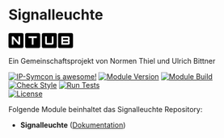 # Signalleuchte  

[![Image](imgs/ntub_logo.png)](https://github.com/ubittner/)  

Ein Gemeinschaftsprojekt von Normen Thiel und Ulrich Bittner

[![IP-Symcon is awesome!](https://img.shields.io/badge/IP--Symcon-5.2-blue.svg)](https://www.symcon.de)
[![Module Version](https://img.shields.io/badge/Module_Version-4.00-blue.svg)]()
[![Module Build](https://img.shields.io/badge/Module_Build-2-blue.svg)]()  
[![Check Style](https://github.com/ubittner/Signalleuchte/workflows/Check%20Style/badge.svg)](https://github.com/ubittner/Signalleuchte/actions)
[![Run Tests](https://github.com/ubittner/Signalleuchte/workflows/Run%20Tests/badge.svg)](https://github.com/ubittner/Signalleuchte/actions)  
[![License](https://img.shields.io/badge/License-CC%20BY--NC--SA%204.0-green.svg)](https://creativecommons.org/licenses/by-nc-sa/4.0/)

Folgende Module beinhaltet das Signalleuchte Repository:

- __Signalleuchte__ ([Dokumentation](Signalleuchte))  
